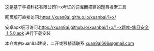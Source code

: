 这是基于宇视科技有限公司1+x考证的词库而搭建的题目搜索工具

网页版可直接访问:https://xuan8ai.github.io/xuanbai/1+x/

安卓apk版可访问:https://xuan8ai.github.io/xuanbai/1+x/1+x题库-隼目安全_1.5.0.apk
进行下载安装

本仓库由xuan8ai建设，二开或移植请联系:xuan8ai666@gmail.com
